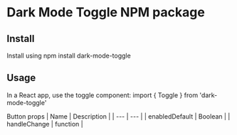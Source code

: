 # Dark Mode Toggle NPM package
## Install
Install using npm install dark-mode-toggle

## Usage
In a React app, use the toggle component:
import { Toggle } from 'dark-mode-toggle'

Button props
| Name | Description |
| --- | --- |
| enabledDefault | Boolean | 
| handleChange | function |
